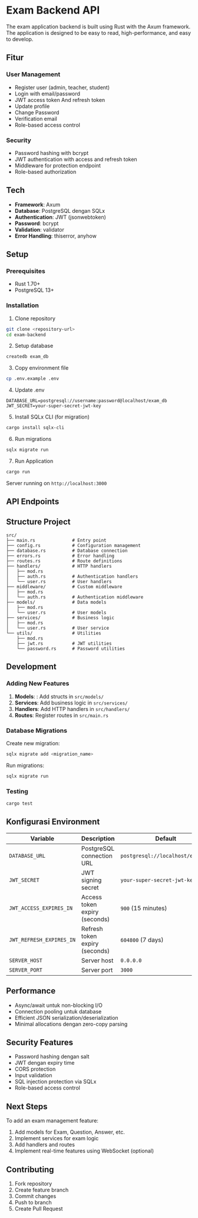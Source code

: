 # Exam Backend API

The exam application backend is built using Rust with the Axum framework. The application is designed to be easy to read, high-performance, and easy to develop.
## Fitur

### User Management
- Register user (admin, teacher, student)
- Login with email/password
- JWT access token And refresh token
- Update profile
- Change Password
- Verification email
- Role-based access control

### Security
- Password hashing with bcrypt
- JWT authentication with access and refresh token
- Middleware for protection endpoint
- Role-based authorization

## Tech

- **Framework**: Axum
- **Database**: PostgreSQL dengan SQLx
- **Authentication**: JWT (jsonwebtoken)
- **Password**: bcrypt
- **Validation**: validator
- **Error Handling**: thiserror, anyhow

## Setup

### Prerequisites
- Rust 1.70+
- PostgreSQL 13+

### Installation

1. Clone repository
```bash
git clone <repository-url>
cd exam-backend
```

2. Setup database
```bash
createdb exam_db
```

3. Copy environment file
```bash
cp .env.example .env
```

4. Update .env
```env
DATABASE_URL=postgresql://username:password@localhost/exam_db
JWT_SECRET=your-super-secret-jwt-key
```

5. Install SQLx CLI (for migration)
```bash
cargo install sqlx-cli
```

6. Run migrations
```bash
sqlx migrate run
```

7. Run Application
```bash
cargo run
```

Server running on `http://localhost:3000`

## API Endpoints


## Structure Project

```
src/
├── main.rs              # Entry point
├── config.rs            # Configuration management
├── database.rs          # Database connection
├── errors.rs            # Error handling
├── routes.rs            # Route definitions
├── handlers/            # HTTP handlers
│   ├── mod.rs
│   ├── auth.rs          # Authentication handlers
│   └── user.rs          # User handlers
├── middleware/          # Custom middleware
│   ├── mod.rs
│   └── auth.rs          # Authentication middleware
├── models/              # Data models
│   ├── mod.rs
│   └── user.rs          # User models
├── services/            # Business logic
│   ├── mod.rs
│   └── user.rs          # User service
└── utils/               # Utilities
    ├── mod.rs
    ├── jwt.rs           # JWT utilities
    └── password.rs      # Password utilities
```

## Development

### Adding New Features

1. **Models**: : Add structs in `src/models/`
2. **Services**: Add business logic in `src/services/`
3. **Handlers**: Add HTTP handlers in `src/handlers/`
4. **Routes**: Register routes in `src/main.rs`

### Database Migrations

Create new migration:
```bash
sqlx migrate add <migration_name>
```

Run migrations:
```bash
sqlx migrate run
```

### Testing

```bash
cargo test
```

## Konfigurasi Environment

| Variable | Description | Default |
|----------|-------------|---------|
| `DATABASE_URL` | PostgreSQL connection URL | `postgresql://localhost/exam_db` |
| `JWT_SECRET` | JWT signing secret | `your-super-secret-jwt-key` |
| `JWT_ACCESS_EXPIRES_IN` | Access token expiry (seconds) | `900` (15 minutes) |
| `JWT_REFRESH_EXPIRES_IN` | Refresh token expiry (seconds) | `604800` (7 days) |
| `SERVER_HOST` | Server host | `0.0.0.0` |
| `SERVER_PORT` | Server port | `3000` |

## Performance

- Async/await untuk non-blocking I/O
- Connection pooling untuk database
- Efficient JSON serialization/deserialization
- Minimal allocations dengan zero-copy parsing

## Security Features

- Password hashing dengan salt
- JWT dengan expiry time
- CORS protection
- Input validation
- SQL injection protection via SQLx
- Role-based access control

## Next Steps

To add an exam management feature:

1. Add models for Exam, Question, Answer, etc.
2. Implement services for exam logic
3. Add handlers and routes 
4. Implement real-time features using WebSocket (optional)

## Contributing

1. Fork repository
2. Create feature branch
3. Commit changes
4. Push to branch
5. Create Pull Request